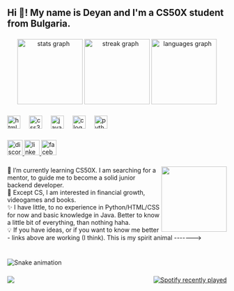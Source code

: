 <h2 align="left">Hi 👋! My name is Deyan and I'm a CS50X student from Bulgaria.</h2>

###

<div align="center">
  <img src="https://github-readme-stats.vercel.app/api?username=DeyanIliev&hide_title=false&hide_rank=false&show_icons=true&include_all_commits=true&count_private=true&disable_animations=false&theme=dracula&locale=en&hide_border=false" height="150" alt="stats graph"  />
  <img src="https://streak-stats.demolab.com?user=DeyanIliev&locale=en&mode=daily&theme=dracula&hide_border=false&border_radius=5" height="150" alt="streak graph"  />
  <img src="https://github-readme-stats.vercel.app/api/top-langs?username=DeyanIliev&locale=en&hide_title=false&layout=compact&card_width=320&langs_count=5&theme=dracula&hide_border=false" height="150" alt="languages graph"  />
</div>

###

<div align="left">
  <img src="https://cdn.jsdelivr.net/gh/devicons/devicon/icons/html5/html5-original.svg" height="30" alt="html5 logo"  />
  <img width="12" />
  <img src="https://cdn.jsdelivr.net/gh/devicons/devicon/icons/css3/css3-original.svg" height="30" alt="css3 logo"  />
  <img width="12" />
  <img src="https://cdn.jsdelivr.net/gh/devicons/devicon/icons/java/java-original.svg" height="30" alt="java logo"  />
  <img width="12" />
  <img src="https://cdn.jsdelivr.net/gh/devicons/devicon/icons/c/c-original.svg" height="30" alt="c logo"  />
  <img width="12" />
  <img src="https://cdn.jsdelivr.net/gh/devicons/devicon/icons/python/python-original.svg" height="30" alt="python logo"  />
</div>

###

<div align="left">
  <a href="azteksflow`#9305" target="_blank">
    <img src="https://img.shields.io/static/v1?message=Discord&logo=discord&label=&color=7289DA&logoColor=white&labelColor=&style=for-the-badge" height="35" alt="discord logo"  />
  </a>
  <a href="https://www.linkedin.com/in/deyan-iliev-615a47215/" target="_blank">
    <img src="https://img.shields.io/static/v1?message=LinkedIn&logo=linkedin&label=&color=0077B5&logoColor=white&labelColor=&style=for-the-badge" height="35" alt="linkedin logo"  />
  </a>
  <a href="https://www.facebook.com/profile.php?id=100002957477292" target="_blank">
    <img src="https://img.shields.io/static/v1?message=Facebook&logo=facebook&label=&color=1877F2&logoColor=white&labelColor=&style=for-the-badge" height="35" alt="facebook logo"  />
  </a>
</div>

###

<img align="right" height="150" src="https://media.tenor.com/2RJTOKlEnB0AAAAM/pingu-clap.gif"  />

###

<p align="left">🌱 I’m currently learning CS50X. I am searching for a mentor, to guide me to become a solid junior backend developer.<br>🚀 Except CS, I am interested in financial growth, videogames and books. <br>✨ I have little, to no experience in Python/HTML/CSS for now and basic knowledge in Java. Better to know a little bit of everything, than nothing haha.<br>💡 If you have ideas, or if you want to know me better - links above are working (I think). This is my spirit animal -------></p>

###

<br clear="both">

<img src="https://raw.githubusercontent.com/DeyanIliev/DeyanIliev/output/snake.svg" alt="Snake animation" />

###

<img align="left" src="https://visitor-badge.laobi.icu/badge?page_id=DeyanIliev.DeyanIliev&"  />

###

<div align="right">
  <a href="https://open.spotify.com/user/31p6yiabtwuavc426jg6ixvyu7ju">
    <img src="https://spotify-recently-played-readme.vercel.app/api?user=31p6yiabtwuavc426jg6ixvyu7ju&count=5&unique=true" alt="Spotify recently played"  />
  </a>
</div>

###
